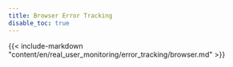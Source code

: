 ```yaml
---
title: Browser Error Tracking
disable_toc: true
---
```


{{< include-markdown "content/en/real_user_monitoring/error_tracking/browser.md" >}}